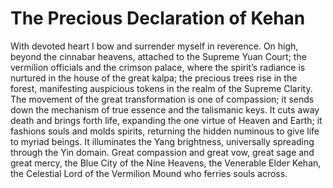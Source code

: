 # The Precious Declaration of Kehan

With devoted heart I bow and surrender myself in reverence. On high, beyond the cinnabar heavens, attached to the Supreme Yuan Court; the vermilion officials and the crimson palace, where the spirit’s radiance is nurtured in the house of the great kalpa; the precious trees rise in the forest, manifesting auspicious tokens in the realm of the Supreme Clarity. The movement of the great transformation is one of compassion; it sends down the mechanism of true essence and the talismanic keys. It cuts away death and brings forth life, expanding the one virtue of Heaven and Earth; it fashions souls and molds spirits, returning the hidden numinous to give life to myriad beings. It illuminates the Yang brightness, universally spreading through the Yin domain. Great compassion and great vow, great sage and great mercy, the Blue City of the Nine Heavens, the Venerable Elder Kehan, the Celestial Lord of the Vermilion Mound who ferries souls across.

